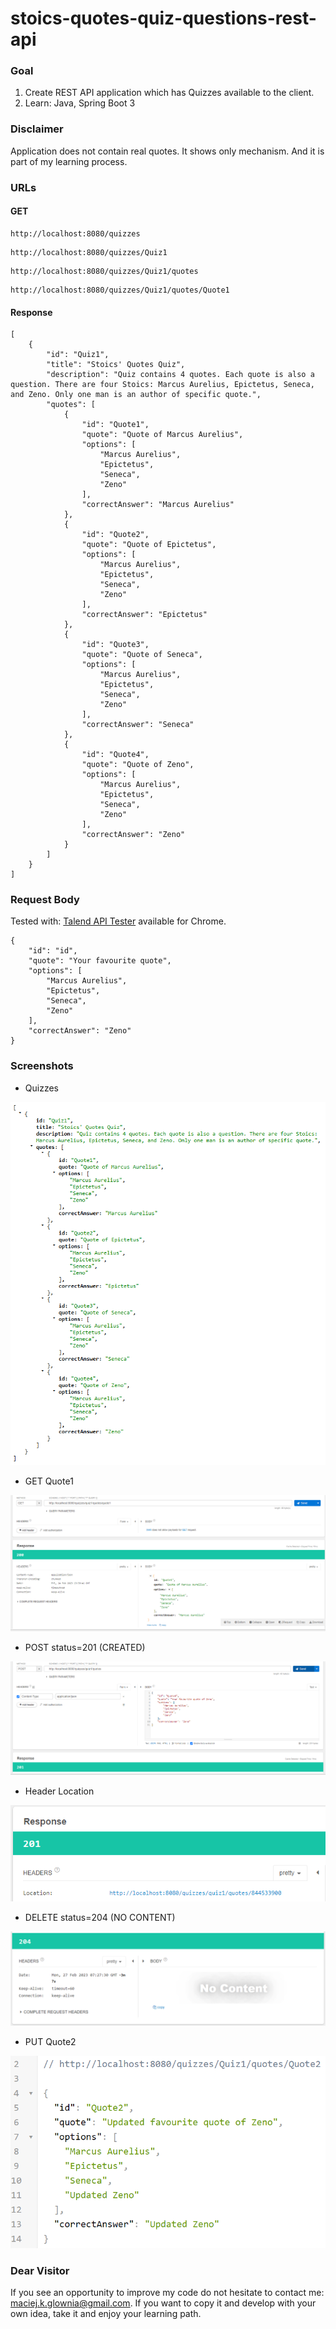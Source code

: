 ﻿# stoics-quotes-quiz-questions-rest-api

### Goal

1. Create REST API application which has Quizzes available to the client.
2. Learn: Java, Spring Boot 3

### Disclaimer

Application does not contain real quotes. It shows only mechanism. And it is part of my learning process.

### URLs

#### GET

```
http://localhost:8080/quizzes
```

```
http://localhost:8080/quizzes/Quiz1
```

```
http://localhost:8080/quizzes/Quiz1/quotes
```

```
http://localhost:8080/quizzes/Quiz1/quotes/Quote1
```

#### Response

```
[
    {
        "id": "Quiz1",
        "title": "Stoics' Quotes Quiz",
        "description": "Quiz contains 4 quotes. Each quote is also a question. There are four Stoics: Marcus Aurelius, Epictetus, Seneca, and Zeno. Only one man is an author of specific quote.",
        "quotes": [
            {
                "id": "Quote1",
                "quote": "Quote of Marcus Aurelius",
                "options": [
                    "Marcus Aurelius",
                    "Epictetus",
                    "Seneca",
                    "Zeno"
                ],
                "correctAnswer": "Marcus Aurelius"
            },
            {
                "id": "Quote2",
                "quote": "Quote of Epictetus",
                "options": [
                    "Marcus Aurelius",
                    "Epictetus",
                    "Seneca",
                    "Zeno"
                ],
                "correctAnswer": "Epictetus"
            },
            {
                "id": "Quote3",
                "quote": "Quote of Seneca",
                "options": [
                    "Marcus Aurelius",
                    "Epictetus",
                    "Seneca",
                    "Zeno"
                ],
                "correctAnswer": "Seneca"
            },
            {
                "id": "Quote4",
                "quote": "Quote of Zeno",
                "options": [
                    "Marcus Aurelius",
                    "Epictetus",
                    "Seneca",
                    "Zeno"
                ],
                "correctAnswer": "Zeno"
            }
        ]
    }
]
```

### Request Body

Tested
with: [Talend API Tester](https://chrome.google.com/webstore/detail/talend-api-tester-free-ed/aejoelaoggembcahagimdiliamlcdmfm)
available for Chrome.

```
{
    "id": "id",
    "quote": "Your favourite quote",
    "options": [
        "Marcus Aurelius",
        "Epictetus",
        "Seneca",
        "Zeno"
    ],
    "correctAnswer": "Zeno"
}
```

### Screenshots

- Quizzes

![Quizzes](src/main/resources/drawable/quizzes_response.png)

- GET Quote1

![GetQuote1](src/main/resources/drawable/GET_quote1.png)

- POST status=201 (CREATED)

![PostStatus201](src/main/resources/drawable/POST_quote_status_201.png)

- Header Location

![PostStatus201](src/main/resources/drawable/POST_header_location.png)

- DELETE status=204 (NO CONTENT)

![NoContentStatus204](src/main/resources/drawable/DELETE_quote_status_204.png)

- PUT Quote2

![NoContentStatus204](src/main/resources/drawable/PUT_quote2.png)
 
### Dear Visitor

If you see an opportunity to improve my code do not hesitate to contact me:
maciej.k.glownia@gmail.com. If you want to copy it and develop with your own idea, take it and enjoy
your learning path.
